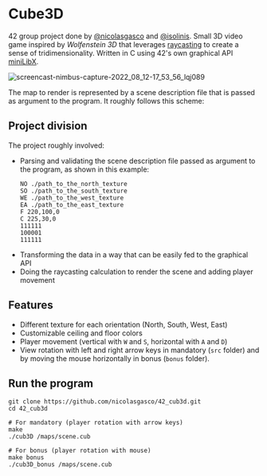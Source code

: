 
# Cube3D
42 group project done by [@nicolasgasco](https://github.com/nicolasgasco) and [@isolinis](https://github.com/isolinis). Small 3D video game inspired by _Wolfenstein 3D_ that leverages [raycasting](https://en.wikipedia.org/wiki/Ray_casting) to create a sense of tridimensionality. Written in C using 42's own graphical API [miniLibX](https://harm-smits.github.io/42docs/libs/minilibx/getting_started.html).

![screencast-nimbus-capture-2022_08_12-17_53_56_lqj089](https://user-images.githubusercontent.com/73175085/184505477-a271ac22-ed26-4a7a-bd68-f12efd6a4ced.gif)

The map to render is represented by a scene description file that is passed as argument to the program. It roughly follows this scheme:

## Project division
The project roughly involved:
- Parsing and validating the scene description file passed as argument to the program, as shown in this example:
  ```
  NO ./path_to_the_north_texture
  SO ./path_to_the_south_texture
  WE ./path_to_the_west_texture
  EA ./path_to_the_east_texture
  F 220,100,0
  C 225,30,0
  111111
  100001
  111111
  ```
- Transforming the data in a way that can be easily fed to the graphical API
- Doing the raycasting calculation to render the scene and adding player movement

## Features
- Different texture for each orientation (North, South, West, East)
- Customizable ceiling and floor colors
- Player movement (vertical with `W` and `S`, horizontal with `A` and `D`)
- View rotation with left and right arrow keys in mandatory (`src` folder) and by moving the mouse horizontally in bonus (`bonus` folder).

## Run the program
```
git clone https://github.com/nicolasgasco/42_cub3d.git
cd 42_cub3d

# For mandatory (player rotation with arrow keys)
make
./cub3D /maps/scene.cub

# For bonus (player rotation with mouse)
make bonus
./cub3D_bonus /maps/scene.cub
```
